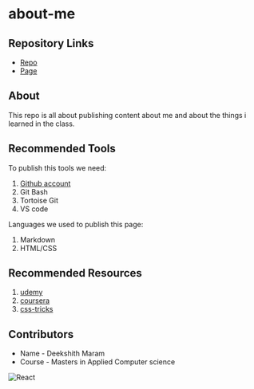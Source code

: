 # about-me

## Repository Links

* [Repo](https://github.com/Dixith1196/about-me)
* [Page]()

## About

This repo is all about publishing content about me and about the things i learned in the class.

## Recommended Tools

To publish this tools we need:

1. [Github account](https://github.com/)
2. Git Bash
3. Tortoise Git
4. VS code


Languages we used to publish this page: 

1. Markdown
2. HTML/CSS

## Recommended Resources

1. [udemy](https://www.udemy.com/)
2. [coursera](https://www.coursera.org/)
3. [css-tricks](https://css-tricks.com/)

## Contributors

 * Name - Deekshith Maram
 * Course - Masters in Applied Computer science

 ![React](https://reactjs.org/logo-og.png)
